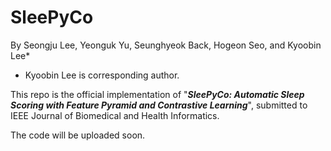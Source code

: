 # SleePyCo
By Seongju Lee, Yeonguk Yu, Seunghyeok Back, Hogeon Seo, and Kyoobin Lee*
* Kyoobin Lee is corresponding author.

This repo is the official implementation of "***SleePyCo: Automatic Sleep Scoring with Feature Pyramid and Contrastive Learning***", submitted to IEEE Journal of Biomedical and Health Informatics.

The code will be uploaded soon.
